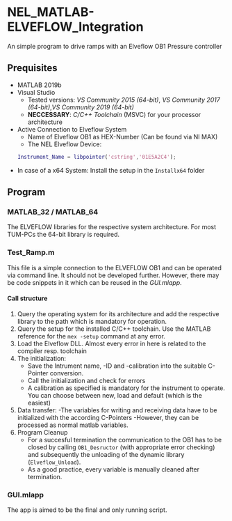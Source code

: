 # NEL_MATLAB-ELVEFLOW_Integration

An simple program to drive ramps with an Elveflow OB1 Pressure controller

## Prequisites
- MATLAB 2019b
- Visual Studio 
	- Tested versions: _VS Community 2015 (64-bit)_, _VS Community 2017 (64-bit)_,_VS Community 2019 (64-bit)_
	- __NECCESSARY__: _C/C++ Toolchain_ (MSVC) for your processor architecture
- Active Connection to Elveflow System
	- Name of Elveflow OB1 as HEX-Number (Can be found via NI MAX)
	- The NEL Elveflow Device:
	``` MATLAB
	Instrument_Name = libpointer('cstring','01E5A2C4');
	```
- In case of a x64 System: Install the setup in the `Installx64` folder


## Program
### MATLAB_32 / MATLAB_64
The ELVEFLOW libraries for the respective system architecture. For most TUM-PCs the 64-bit library is required. 
### Test_Ramp.m
This file is a simple connection to the ELVEFLOW OB1 and can be operated via command line. It should not be developed further. However, there may be code snippets in it which can be reused in the _GUI.mlapp_.
#### Call structure
1. Query the operating system for its architecture and add the respective library to the path which is mandatory for operation.
2. Query the setup for the installed C/C++ toolchain. Use the MATLAB reference for the `mex -setup` command at any error.
3. Load the Elveflow DLL. Almost every error in here is related to the compiler resp. toolchain
4. The initialization:
	- Save the Intrument name, -ID and -calibration into the suitable C-Pointer conversion.
	- Call the initialization and check for errors
	- A calibration as specified is mandatory for the instrument to operate. You can choose between new, load and default (which is the easiest)
5. Data transfer:
 -The variables for writing and receiving data have to be initialized with the according C-Pointers
 -However, they can be processed as normal matlab variables.
6. Program Cleanup
	- For a succesful termination the communication to the OB1 has to be closed by calling `OB1_Desructor` (with appropriate error checking) and subsequently the unloading of the dynamic library (`Elveflow_Unload`).
	- As a good practice, every variable is manually cleaned after termination.
### GUI.mlapp
The app is aimed to be the final and only running script. 


